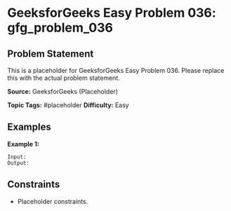 # GeeksforGeeks Easy Problem 036: gfg_problem_036

## Problem Statement

This is a placeholder for GeeksforGeeks Easy Problem 036.
Please replace this with the actual problem statement.

**Source:** GeeksforGeeks (Placeholder)

**Topic Tags:** #placeholder
**Difficulty:** Easy

## Examples

**Example 1:**

```
Input:
Output:
```

## Constraints

- Placeholder constraints.

